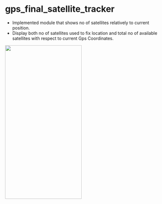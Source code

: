 # gps_final_satellite_tracker
* Implemented module that shows no of satellites relatively to current position.
* Display both no of satellites used to fix location and total no of available satellites with respect to current Gps Coordinates.
<img src = "Output/1.jpg" width = "250" height="500"/>
